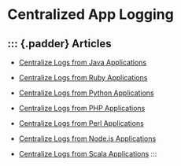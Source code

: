 Centralized App Logging
=======================

::: {.padder}
Articles
--------

-   [Centralize Logs from Java Applications](/v0.12/articles/java)

<!-- -->

-   [Centralize Logs from Ruby Applications](/v0.12/articles/ruby)

<!-- -->

-   [Centralize Logs from Python Applications](/v0.12/articles/python)

<!-- -->

-   [Centralize Logs from PHP Applications](/v0.12/articles/php)

<!-- -->

-   [Centralize Logs from Perl Applications](/v0.12/articles/perl)

<!-- -->

-   [Centralize Logs from Node.js Applications](/v0.12/articles/nodejs)

<!-- -->

-   [Centralize Logs from Scala Applications](/v0.12/articles/scala)
:::
